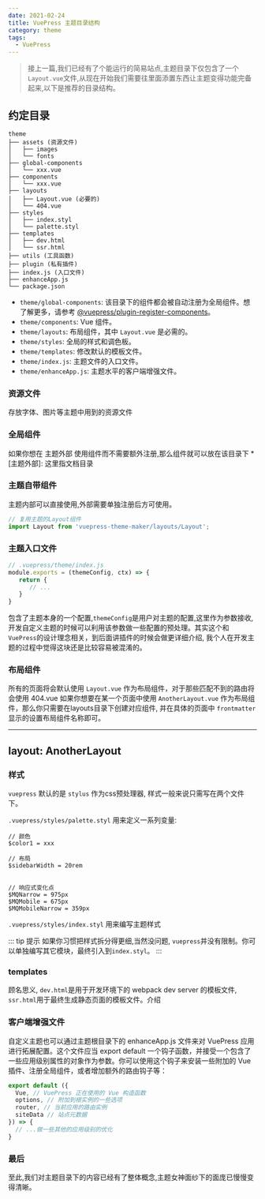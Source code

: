 ```yaml
---
date: 2021-02-24
title: VuePress 主题目录结构
category: theme
tags:
  - VuePress
---
```


> 接上一篇,我们已经有了个能运行的简易站点,主题目录下仅包含了一个`Layout.vue`文件,从现在开始我们需要往里面添置东西让主题变得功能完备起来,以下是推荐的目录结构。

<!-- more -->
## 约定目录

```
theme
├── assets (资源文件)
│   ├── images
│   └── fonts
├── global-components
│   └── xxx.vue
├── components
│   └── xxx.vue
├── layouts
│   ├── Layout.vue (必要的)
│   └── 404.vue
├── styles
│   ├── index.styl
│   └── palette.styl
├── templates
│   ├── dev.html
│   └── ssr.html
├── utils (工具函数)
├── plugin (私有插件)
├── index.js (入口文件)
├── enhanceApp.js
└── package.json
```

- `theme/global-components`: 该目录下的组件都会被自动注册为全局组件。想了解更多，请参考 [@vuepress/plugin-register-components](https://github.com/vuejs/vuepress/tree/master/packages/@vuepress/plugin-register-components)。
- `theme/components`: Vue 组件。
- `theme/layouts`: 布局组件，其中  `Layout.vue` 是必需的。
- `theme/styles`: 全局的样式和调色板。
- `theme/templates`: 修改默认的模板文件。
- `theme/index.js`: 主题文件的入口文件。
- `theme/enhanceApp.js`: 主题水平的客户端增强文件。

### 资源文件

存放字体、图片等主题中用到的资源文件

### 全局组件

如果你想在 主题外部 使用组件而不需要额外注册,那么组件就可以放在该目录下
*[主题外部]: 这里指文档目录

### 主题自带组件
主题内部可以直接使用,外部需要单独注册后方可使用。

``` js
// 复用主题的Layout组件
import Layout from 'vuepress-theme-maker/layouts/Layout';
```

### 主题入口文件

``` js
// .vuepress/theme/index.js
module.exports = (themeConfig, ctx) => {
   return {
      // ...
   }
}
```

包含了主题本身的一个配置,`themeConfig`是用户对主题的配置,这里作为参数接收,开发自定义主题的时候可以利用该参数做一些配置的预处理。其实这个和`VuePress`的设计理念相关，到后面讲插件的时候会做更详细介绍, 我个人在开发主题的过程中觉得这块还是比较容易被混淆的。

### 布局组件

所有的页面将会默认使用 `Layout.vue` 作为布局组件，对于那些匹配不到的路由将会使用 404.vue
如果你想要在某一个页面中使用 `AnotherLayout.vue` 作为布局组件，那么你只需要在layouts目录下创建对应组件, 并在具体的页面中 `frontmatter` 显示的设置布局组件名称即可。

---
layout: AnotherLayout
---

### 样式

`vuepress` 默认的是 `stylus` 作为css预处理器, 样式一般来说只需写在两个文件下。

`.vuepress/styles/palette.styl` 用来定义一系列变量: 

``` stylus
// 颜色
$color1 = xxx

// 布局
$sidebarWidth = 20rem


// 响应式变化点
$MQNarrow = 975px
$MQMobile = 675px
$MQMobileNarrow = 359px
```

`.vuepress/styles/index.styl` 用来编写主题样式

::: tip 提示
如果你习惯把样式拆分得更细,当然没问题, `vuepress`并没有限制。你可以单独编写其它模块，最终引入到`index.styl`。
:::

### templates

顾名思义, `dev.html`是用于开发环境下的 webpack dev server 的模板文件, `ssr.html`用于最终生成静态页面的模板文件。介绍

### 客户端增强文件

自定义主题也可以通过主题根目录下的 enhanceApp.js 文件来对 VuePress 应用进行拓展配置。这个文件应当 export default 一个钩子函数，并接受一个包含了一些应用级别属性的对象作为参数。你可以使用这个钩子来安装一些附加的 Vue 插件、注册全局组件，或者增加额外的路由钩子等：

``` js
export default ({
  Vue, // VuePress 正在使用的 Vue 构造函数
  options, // 附加到根实例的一些选项
  router, // 当前应用的路由实例
  siteData // 站点元数据
}) => {
  // ...做一些其他的应用级别的优化
}
```

### 最后

至此,我们对主题目录下的内容已经有了整体概念,主题女神面纱下的面庞已慢慢变得清晰。